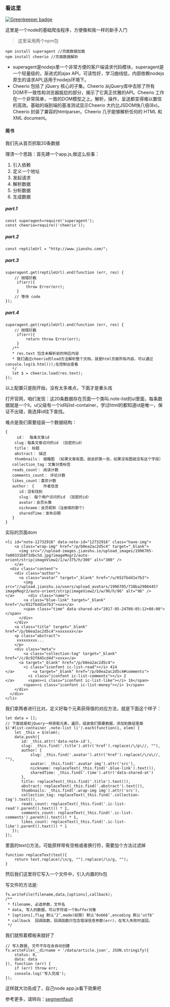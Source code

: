 ### 看这里

[![Greenkeeper badge](https://badges.greenkeeper.io/Kelier/reptileForTest.svg)](https://greenkeeper.io/)

这里是一个node的基础爬虫程序，方便像和我一样的新手入门

> 这里采用两个npm包

```
npm install superagent //页面数据加载
npm install cheerio //页面数据解析
```

- superagent是nodejs里一个非常方便的客户端请求代码模块，superagent是一个轻量级的，渐进式的ajax API，可读性好，学习曲线低，内部依赖nodejs原生的请求API,适用于nodejs环境下。
- Cheerio 包括了 jQuery 核心的子集。Cheerio 从jQuery库中去除了所有 DOM不一致性和浏览器尴尬的部分，揭示了它真正优雅的API。Cheerio 工作在一个非常简单，一致的DOM模型之上。解析，操作，呈送都变得难以置信的高效。基础的端到端的基准测试显示Cheerio 大约比JSDOM快八倍(8x)。Cheerio 封装了兼容的htmlparser。Cheerio 几乎能够解析任何的 HTML 和 XML document。

#### 简书

我们先从首页抓取20条数据

理清一个思路：首先建一个app.js,做这么些事：
1. 引入依赖
2. 定义一个地址
3. 发起请求
4. 解析数据
5. 分析数据
6. 生成数据

##### part.1
```
const superagent=require('superagent');
const cheerio=require(('cheerio'));
```

##### part.2
```
const reptileUrl = "http://www.jianshu.com/";
```

##### part.3
```
superagent.get(reptileUrl).end(function (err, res) {
    // 抛错拦截
     if(err){
         throw Error(err);
     }
    // 等待 code
});
```

##### part.4
```
superagent.get(reptileUrl).end(function (err, res) {
    // 抛错拦截
     if(err){
         return throw Error(err);
     }
   /**
   * res.text 包含未解析前的响应内容
   * 我们通过cheerio的load方法解析整个文档，就是html页面所有内容，可以通过console.log($.html());在控制台查看
   */
   let $ = cheerio.load(res.text);
});
```

以上配置只是刚开始，没有太多难点，下面才是重头戏

打开官网，咱们发现：这20条数据存在页面一个类叫.note-list的ul里面，每条数据就是一个li，ul父级有一个id叫list-container，学过html的都知道id是唯一，保证不出错，我选择id往下查找。

难点是我们需要组装一个数据结构：

```
{
     id：  每条文章id
    slug：每条文章访问的id （加密的id）
    title： 标题
    abstract： 描述
    thumbnails： 缩略图 （如果文章有图，就会抓第一张，如果没有图就没有这个字段）
   collection_tag：文集分类标签
   reads_count： 阅读计数
   comments_count： 评论计数
   likes_count：喜欢计数
   author： {    作者信息
      id：没有找到
      slug： 每个用户访问的id （加密的id）
      avatar：会员头像
      nickname：会员昵称（注册填的那个）
      sharedTime：发布日期
   }
}
```

实际的页面dom
```
<li id="note-12732916" data-note-id="12732916" class="have-img">
    <a class="wrap-img" href="/p/b0ea2ac2d5c4" target="_blank">
      <img src="//upload-images.jianshu.io/upload_images/1996705-7e00331b8f3dbc5d.jpg?imageMogr2/auto-orient/strip|imageView2/1/w/375/h/300" alt="300" />
    </a>
  <div class="content">
    <div class="author">
      <a class="avatar" target="_blank" href="/u/652fbdd1e7b3">
        <img src="//upload.jianshu.io/users/upload_avatars/1996705/738ba2908445?imageMogr2/auto-orient/strip|imageView2/1/w/96/h/96" alt="96" />
</a>      <div class="name">
        <a class="blue-link" target="_blank" href="/u/652fbdd1e7b3">xxx</a>
        <span class="time" data-shared-at="2017-05-24T08:05:12+08:00"></span>
      </div>
    </div>
    <a class="title" target="_blank" href="/p/b0ea2ac2d5c4">xxxxxxx</a>
    <p class="abstract">
     xxxxxxxxx...
    </p>
    <div class="meta">
        <a class="collection-tag" target="_blank" href="/c/8c92f845cd4d">xxxx</a>
      <a target="_blank" href="/p/b0ea2ac2d5c4">
        <i class="iconfont ic-list-read"></i> 414
</a>        <a target="_blank" href="/p/b0ea2ac2d5c4#comments">
          <i class="iconfont ic-list-comments"></i> 2
</a>      <span><i class="iconfont ic-list-like"></i> 16</span>
        <span><i class="iconfont ic-list-money"></i> 1</span>
    </div>
  </div>
</li>
```

我们拿两者进行比对。定义好每个元素获得值的对应方法，就是下面这个样子：
```
let data = [];
// 下面就是和jQuery一样获取元素，遍历，组装我们需要数据，添加到数组里面
$('#list-container .note-list li').each(function(i, elem) {
    let _this = $(elem);
    data.push({
       id: _this.attr('data-note-id'),
       slug: _this.find('.title').attr('href').replace(/\/p\//, ""),
       author: {
           slug: _this.find('.avatar').attr('href').replace(/\/u\//, ""),
           avatar: _this.find('.avatar img').attr('src'),
           nickname: replaceText(_this.find('.blue-link').text()),
           sharedTime: _this.find('.time').attr('data-shared-at')
       },
       title: replaceText(_this.find('.title').text()),
       abstract: replaceText(_this.find('.abstract').text()),
       thumbnails: _this.find('.wrap-img img').attr('src'),
       collection_tag: replaceText(_this.find('.collection-tag').text()),
       reads_count: replaceText(_this.find('.ic-list-read').parent().text()) * 1,
       comments_count: replaceText(_this.find('.ic-list-comments').parent().text()) * 1,
       likes_count: replaceText(_this.find('.ic-list-like').parent().text()) * 1
   });
});
```

里面的text()方法，可能原样带有空格或者换行符，需要加个方法过滤掉
```
function replaceText(text){
    return text.replace(/\n/g, "").replace(/\s/g, "");
}
```

然后我们这里将它写入一个文件中，引入内置的fs包

写文件的方法是:
```
fs.writeFile(filename,data,[options],callback);
/**
 * filename, 必选参数，文件名
 * data, 写入的数据，可以字符或一个Buffer对象
 * [options],flag 默认‘2’,mode(权限) 默认‘0o666’,encoding 默认‘utf8’
 * callback  回调函数，回调函数只包含错误信息参数(err)，在写入失败时返回。
 */
```

我们就照着模板来就好了
```
// 写入数据, 文件不存在会自动创建
fs.writeFile(__dirname + '/data/article.json', JSON.stringify({
    status: 0,
    data: data
}), function (err) {
    if (err) throw err;
    console.log('写入完成');
});
```

这样就大功告成了，自己node app.js看下效果吧

参考更多，请转向：[segmentfault](https://segmentfault.com/a/1190000009542336)